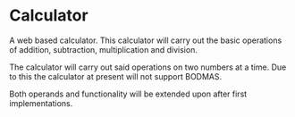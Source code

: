 # Calculator

A web based calculator. This calculator will carry out the basic operations
of addition, subtraction, multiplication and division.

The calculator will carry out said operations on two numbers at a time. Due to
this the calculator at present will not support BODMAS.

Both operands and functionality will be extended upon after first 
implementations.
